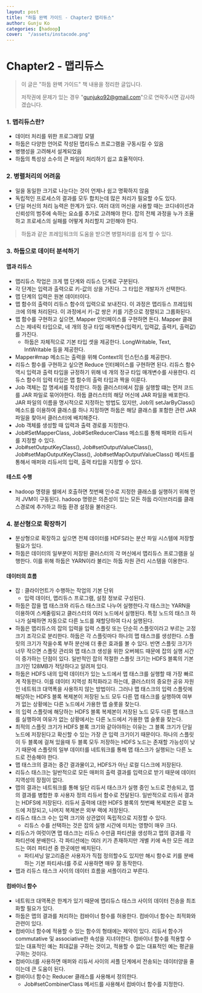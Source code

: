 ```yaml
---
layout: post
title: "하둡 완벽 가이드 - Chapter2 맵리듀스" 
author: Gunju Ko
categories: [hadoop]
cover:  "/assets/instacode.png"
---
```


# Chapter2 - 맵리듀스

> 이 글은 "하둡 완벽 가이드" 책 내용을 정리한 글입니다. 
>
> 저작권에 문제가 있는 경우 "gunjuko92@gmail.com"으로 연락주시면 감사하겠습니다.

### 1. 맵리듀스란?

* 데이터 처리를 위한 프로그래밍 모델
* 하둡은 다양한 언어로 작성된 맵리듀스 프로그램을 구동시킬 수 있음
* 병행성을 고려해서 설계되었음
* 하둡의 특성상 소수의 큰 파일이 처리하기 쉽고 효율적이다.

### 2. 병렬처리의 어려움

* 일을 동일한 크기로 나눈다는 것이 언제나 쉽고 명확하지 않음
* 독립적인 프로세스의 결과를 모두 합치는데 많은 처리가 필요할 수도 있다.
* 단일 머신의 처리 능력은 한계가 있다. 여러 대의 머신을 사용할 때는 코디네이션과 신뢰성의 범주에 속하는 요쇼를 추가로 고려해야 한다. 잡의 전체 과정을 누가 조율하고 프로세스의 실패를 어떻게 처리할지 고민해야 한다.

> 하둡과 같은 프레임워크의 도움을 받으면 병렬처리를 쉽게 할 수 있다.

### 3. 하둡으로 데이터 분석하기

#### 맵과 리듀스

* 맵리듀스 작업은 크게 맵 단계와 리듀스 단계로 구분된다.
* 각 단계는 입력과 출력으로 키-값의 상을 가진다. 그 타입은 개발자가 선택한다.
* 맵 단계의 입력은 원본 데이터이다.
* 맵 함수의 출력이 리듀스 함수의 입력으로 보내진다. 이 과정은 맵리듀스 프레임워크에 의해 처리된다. 이 과정에서 키-값 쌍은 키를 기준으로 정렬되고 그룹화된다.
* 맵 함수를 구현하고 싶으면, Mapper 인터페이스를 구현하면 돈다. Mapper 클래스는 제네릭 타입으로, 네 개의 정규 타입 매개변수(입력키, 입력값, 출력키, 출력값)를 가진다.
  * 하둡은 자체적으로 기본 타입 셋을 제공한다. LongWritable, Text, IntWritable 등을 제공한다.
* Mapper#map 메소드는 출력을 위해 Context의 인스턴스를 제공한다. 
* 리듀스 함수를 구현하고 싶으면 Reduce 인터페이스를 구현하면 된다. 리듀스 함수 역시 입력과 출력 타입을 규정하기 위해 네 개의 정규 타입 매개변수를 사용한다. 리듀스 함수의 입력 타입은 맵 함수의 출력 타입과 짝을 이룬다.
* Job 객체는 잡 명세서를 작성한다. 하둡 클러스터에서 잡을 실행할 떄는 먼저 코드를 JAR 파일로 묶어야한다. 하둡 클러스터의 해당 머신에 JAR 파일을 배포한다. JAR 파일의 이름을 명시적으로 지정하는 방법도 있지만, Job의 setJarByClass() 메소드를 이용하여 클래스를 하나 지정하면 하둡은 해당 클래스를 포함한 관련 JAR 파일을 찾아서 클러스터에 배치해준다.
* Job 객체를 생성할 때 입력과 출력 경로를 지정한다.
* Job#SetMapperClass, Job#SetReducerClass 메소드를 통해 매퍼와 리듀서를 지정할 수 있다.
* Job#setOutputKeyClass(), Job#setOutputValueClass(), Job#setMapOutputKeyClass(), Job#setMapOutputValueClass() 메서드를 통해서 매퍼와 리듀서의 입력, 출력 타입을 지정할 수 있다.

#### 테스트 수행

* hadoop 명령을 쉘에서 호출하면 첫번째 인수로 지정한 클래스를 실행하기 위해 먼저 JVM이 구동된다. hadoop 명령은 의존성이 있는 모든 하둡 라이브러리를 클래스경로에 추가하고 하둡 환경 설정을 불러온다. 

### 4. 분산형으로 확장하기

* 분상형으로 확장하고 싶으면 전체 데이터를 HDFS라는 분산 파일 시스템에 저장할 필요가 있다.
* 하둡은 데이터의 일부분이 저장된 클러스터의 각 머신에서 맵리듀스 프로그램을 실행한다. 이를 위해 하둡은 YARN이라 불리는 하둡 자원 관리 시스템을 이용한다.

#### 데이터의 흐름

* 잡 : 클라이언트가 수행하는 작업의 기본 단위
  * 입력 데이터, 맵리듀스 프로그램, 설정 정보로 구성된다.
* 하둡은 잡을 맵 태스크와 리듀스 태스크로 나누어 실행한다.각 태스크는 YARN을 이용하여 스케줄링되고 클러스터의 여러 노드에서 실행된다. 특정 노드의 태스크 하나가 실패하면 자동으로 다른 노드를 재할당하여 다시 실행된다.
* 하둡은 맵리듀스의 잡의 입력을 입력 스플릿 또는 단순히 스플릿이라고 부르는 고정 크기 조각으로 분리한다. 하둡은 각 스플릿마다 하나의 맵 태스크를 생성한다. 스플릿의 크기가 작을수록 부하 분산에 더 좋은 효과를 볼 수 있다. 반면 스플릿 크기가 너무 작으면 스플릿 관리와 맵 태스크 생성을 위한 오버헤드 때문에 잡의 실행 시간이 증가하는 단점이 있다. 일반적인 잡의 적절한 스플릿 크기는 HDFS 블록의 기본 크기인 128MB가 적당하다고 알려져 있다.
* 하둡은 HDFS 내의 입력 데이터가 있는 노드에서 맵 태스크를 실행할 때 가장 빠르게 작동한다. 이를 데이터 지역성 최적화라고 하는데, 클러스터의 중요한 공유 자원인 네트워크 대역폭을 사용하지 않는 방법이다. 그러나 맵 태스크의 입력 스플릿에 해당하는 HDFS 블록 복제본이 저장된 노드 모두 다른 맵 태스크를 실행하여 여부가 없는 상황에는 다른 노드에서 가용한 맵 슬롯을 찾는다.
* 의 입력 스플릿에 해당하는 HDFS 블록 복제본이 저장된 노드 모두 다른 맵 태스크를 실행하여 여유가 없는 상황에서는 다른 노드에서 가용한 맵 슬롯을 찾는다.
* 최적의 스플릿 크기가 HDFS 블록 크기와 같아야하는 이유는 그 블록 크기가 단일 노드에 저장된다고 확신할 수 있는 가장 큰 입력 크기이기 때문이다. 하나의 스플릿이 두 블록에 걸쳐 있을때 두 블록 모두 저장하는 HDFS 노드는 존재할 가능성이 낮기 때문에 스플릿의 일부 데이터를 네트워크를 통해 맵 태스크가 실행되는 다른 노드로 전송해야 한다.
* 맵 태스크의 결과는 중간 결과물이고, HDFS가 아닌 로컬 디스크에 저장된다.
* 리듀스 태스크는 일반적으로 모든 매퍼의 출력 결과를 입력으로 받기 때문에 데이터 지역성의 장점이 없다.
* 맵의 결과는 네트워크를 통해 일단 리듀서 태스크가 실행 중인 노드로 전송되고, 맵의 결과를 병합한 후 사용자 정의 리듀서 함수로 전달된다. 일반적으로 리듀서 결과는 HDFS에 저장된다. 리듀서 출력에 대한 HDFS 블록의 첫번째 복제본은 로컬 노드에 저장되고, 나머지 복제본은 외부 랙에 저장된다.
* 리듀스 태스크 수는 입력 크기와 상관없이 독립적으로 지정할 수 있다.
  * 리듀스 수를 선택하는 것은 잡의 실행 시간에 미치는 영향이 매우 크다.
* 리듀스가 여럿이면 맵 태스크는 리듀스 수만큼 파티션을 생성하고 맵의 결과를 각 파티션에 분배한다. 각 파티션에는 여러 키가 존재하지만 개별 키에 속한 모든 레코드는 여러 파티션 중 한곳에만 배치된다. 
  * 파티셔닝 알고리즘은 사용자가 직접 정의할수도 있지만 해시 함수로 키를 분배하는 기본 파티셔너를 주로 사용하면 매우 잘 동작한다.
* 맵과 리듀스 태스크 사이의 데이터 흐름을 셔플이라고 부른다.

#### 컴바이너 함수

* 네트워크 대역폭은 한계가 있기 때문에 맵리듀스 태스크 사이의 데이터 전송을 최조화할 필요가 있다.
* 하둡은 맵의 결과를 처리하는 컴바이너 함수를 허용한다. 컴바이너 함수는 최적화와 관련이 있다. 
* 컴바이너 함수에 적용할 수 있는 함수의 형태에는 제약이 있다. 리듀서 함수가 commutative 및 associative한 속성을 지녀야한다. 컴바이너 함수를 적용할 수 있는 대표적인 예는 최대값을 구하는 것이고, 적용할 수 없는 대표적인 예는 평균을 구하는 것이다.
* 컴바이너를 사용하면 매퍼와 리듀서 사이의 셔플 단계에서 전송되는 데이터양을 줄이는데 큰 도움이 된다.
* 컴바이너 함수는 Reducer 클래스를 사용해서 정의한다.
  * Job#setCombinerClass 메서드를 사용해서 컴바이너 함수를 지정한다.
